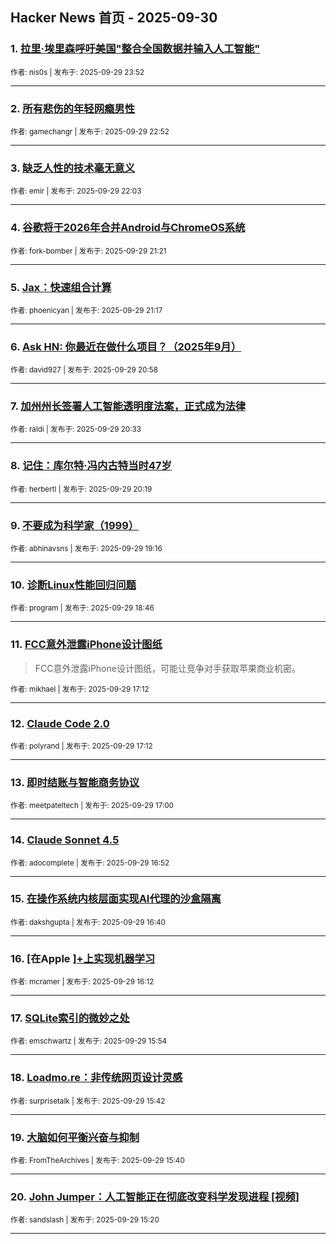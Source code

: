 ## Hacker News 首页 - 2025-09-30


### 1. [拉里·埃里森呼吁美国"整合全国数据并输入人工智能"](https://news.ycombinator.com/item?id=45420302)

<sub>作者: nis0s | 发布于: 2025-09-29 23:52</sub>

---

### 2. [所有悲伤的年轻网瘾男性](https://news.ycombinator.com/item?id=45419841)

<sub>作者: gamechangr | 发布于: 2025-09-29 22:52</sub>

---

### 3. [缺乏人性的技术毫无意义](https://news.ycombinator.com/item?id=45419341)

<sub>作者: emir | 发布于: 2025-09-29 22:03</sub>

---

### 4. [谷歌将于2026年合并Android与ChromeOS系统](https://news.ycombinator.com/item?id=45418918)

<sub>作者: fork-bomber | 发布于: 2025-09-29 21:21</sub>

---

### 5. [Jax：快速组合计算](https://news.ycombinator.com/item?id=45418875)

<sub>作者: phoenicyan | 发布于: 2025-09-29 21:17</sub>

---

### 6. [Ask HN: 你最近在做什么项目？（2025年9月）](https://news.ycombinator.com/item?id=45418675)

<sub>作者: david927 | 发布于: 2025-09-29 20:58</sub>

---

### 7. [加州州长签署人工智能透明度法案，正式成为法律](https://news.ycombinator.com/item?id=45418428)

<sub>作者: raldi | 发布于: 2025-09-29 20:33</sub>

---

### 8. [记住：库尔特·冯内古特当时47岁](https://news.ycombinator.com/item?id=45418269)

<sub>作者: herbertl | 发布于: 2025-09-29 20:19</sub>

---

### 9. [不要成为科学家（1999）](https://news.ycombinator.com/item?id=45417637)

<sub>作者: abhinavsns | 发布于: 2025-09-29 19:16</sub>

---

### 10. [诊断Linux性能回归问题](https://news.ycombinator.com/item?id=45417300)

<sub>作者: program | 发布于: 2025-09-29 18:46</sub>

---

### 11. [FCC意外泄露iPhone设计图纸](https://news.ycombinator.com/item?id=45416231)
> FCC意外泄露iPhone设计图纸，可能让竞争对手获取苹果商业机密。

<sub>作者: mikhael | 发布于: 2025-09-29 17:12</sub>

---

### 12. [Claude Code 2.0](https://news.ycombinator.com/item?id=45416228)

<sub>作者: polyrand | 发布于: 2025-09-29 17:12</sub>

---

### 13. [即时结账与智能商务协议](https://news.ycombinator.com/item?id=45416080)

<sub>作者: meetpateltech | 发布于: 2025-09-29 17:00</sub>

---

### 14. [Claude Sonnet 4.5](https://news.ycombinator.com/item?id=45415962)

<sub>作者: adocomplete | 发布于: 2025-09-29 16:52</sub>

---

### 15. [在操作系统内核层面实现AI代理的沙盒隔离](https://news.ycombinator.com/item?id=45415814)

<sub>作者: dakshgupta | 发布于: 2025-09-29 16:40</sub>

---

### 16. [在Apple ][+上实现机器学习](https://news.ycombinator.com/item?id=45415510)

<sub>作者: mcramer | 发布于: 2025-09-29 16:12</sub>

---

### 17. [SQLite索引的微妙之处](https://news.ycombinator.com/item?id=45415332)

<sub>作者: emschwartz | 发布于: 2025-09-29 15:54</sub>

---

### 18. [Loadmo.re：非传统网页设计灵感](https://news.ycombinator.com/item?id=45415207)

<sub>作者: surprisetalk | 发布于: 2025-09-29 15:42</sub>

---

### 19. [大脑如何平衡兴奋与抑制](https://news.ycombinator.com/item?id=45415178)

<sub>作者: FromTheArchives | 发布于: 2025-09-29 15:40</sub>

---

### 20. [John Jumper：人工智能正在彻底改变科学发现进程 [视频]](https://news.ycombinator.com/item?id=45414933)

<sub>作者: sandslash | 发布于: 2025-09-29 15:20</sub>

---
